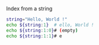 Index from a string

```sh
string="Hello, World !"
echo ${string:1}  # ello, World !
echo ${string:1:0}# (empty)
echo ${string:1:1}# e
```
